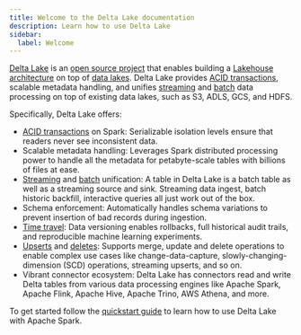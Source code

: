 ```yaml
---
title: Welcome to the Delta Lake documentation
description: Learn how to use Delta Lake
sidebar:
  label: Welcome
---
```


[Delta Lake](https://delta.io) is an [open source project](https://github.com/delta-io/delta) that enables building a [Lakehouse architecture](https://www.databricks.com/blog/2020/01/30/what-is-a-data-lakehouse.html) on top of [data lakes](https://www.databricks.com/discover/data-lakes). Delta Lake provides [ACID transactions](/concurrency-control), scalable metadata handling, and unifies [streaming](/delta-streaming) and [batch](/delta-batch) data processing on top of existing data lakes, such as S3, ADLS, GCS, and HDFS.

Specifically, Delta Lake offers:

- [ACID transactions](/concurrency-control) on Spark: Serializable isolation levels ensure that readers never see inconsistent data.
- Scalable metadata handling: Leverages Spark distributed processing power to handle all the metadata for petabyte-scale tables with billions of files at ease.
- [Streaming](/delta-streaming) and [batch](/delta-batch) unification: A table in Delta Lake is a batch table as well as a streaming source and sink. Streaming data ingest, batch historic backfill, interactive queries all just work out of the box.
- Schema enforcement: Automatically handles schema variations to prevent insertion of bad records during ingestion.
- [Time travel](/delta-batch#query-an-older-snapshot-of-a-table-time-travel): Data versioning enables rollbacks, full historical audit trails, and reproducible machine learning experiments.
- [Upserts](/delta-update#upsert-into-a-table-using-merge) and [deletes](/delta-update#delete-from-a-table): Supports merge, update and delete operations to enable complex use cases like change-data-capture, slowly-changing-dimension (SCD) operations, streaming upserts, and so on.
- Vibrant connector ecosystem: Delta Lake has connectors read and write Delta tables from various data processing engines like Apache Spark, Apache Flink, Apache Hive, Apache Trino, AWS Athena, and more.

To get started follow the [quickstart guide](/quick-start) to learn how to use Delta Lake with Apache Spark.
